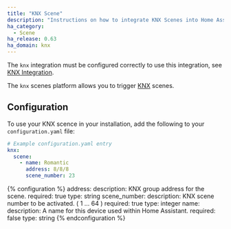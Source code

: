 ```yaml
---
title: "KNX Scene"
description: "Instructions on how to integrate KNX Scenes into Home Assistant."
ha_category:
  - Scene
ha_release: 0.63
ha_domain: knx
---
```


<div class='note'>
  
The `knx` integration must be configured correctly to use this integration, see [KNX Integration](/integrations/knx).

</div>

The `knx` scenes platform allows you to trigger [KNX](https://www.knx.org/) scenes.

## Configuration

To use your KNX scence in your installation, add the following to your `configuration.yaml` file:

```yaml
# Example configuration.yaml entry
knx:
  scene:
    - name: Romantic
      address: 8/8/8
      scene_number: 23
```

{% configuration %}
address:
  description: KNX group address for the scene.
  required: true
  type: string
scene_number:
  description: KNX scene number to be activated. ( 1 ... 64 )
  required: true
  type: integer
name:
  description: A name for this device used within Home Assistant.
  required: false
  type: string
{% endconfiguration %}
